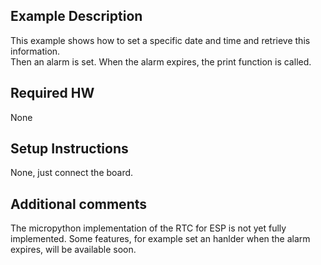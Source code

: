 ## Example Description
This example shows how to set a specific date and time and retrieve this information.<br>
Then an alarm is set. When the alarm expires, the print function is called.

## Required HW
None

## Setup Instructions
None, just connect the board.

## Additional comments
The micropython implementation of the RTC for ESP is not yet fully implemented. Some features, for example set an hanlder when the alarm expires, will be available soon.
